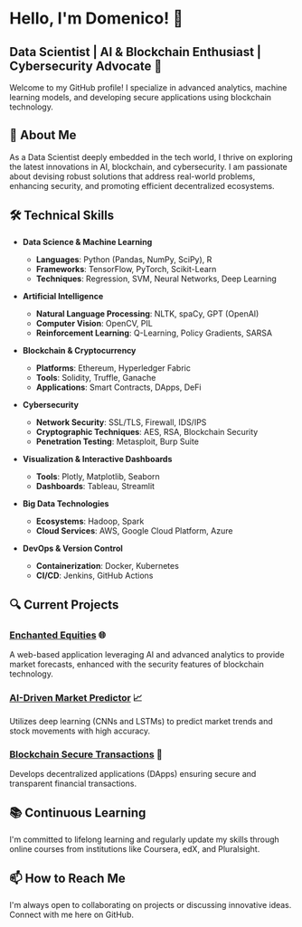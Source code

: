 # Hello, I'm Domenico! 👋

## Data Scientist | AI & Blockchain Enthusiast | Cybersecurity Advocate 🚀

Welcome to my GitHub profile! I specialize in advanced analytics, machine learning models, and developing secure applications using blockchain technology.

## 🚀 About Me

As a Data Scientist deeply embedded in the tech world, I thrive on exploring the latest innovations in AI, blockchain, and cybersecurity. I am passionate about devising robust solutions that address real-world problems, enhancing security, and promoting efficient decentralized ecosystems.

## 🛠️ Technical Skills

- **Data Science & Machine Learning**
  - **Languages**: Python (Pandas, NumPy, SciPy), R
  - **Frameworks**: TensorFlow, PyTorch, Scikit-Learn
  - **Techniques**: Regression, SVM, Neural Networks, Deep Learning

- **Artificial Intelligence**
  - **Natural Language Processing**: NLTK, spaCy, GPT (OpenAI)
  - **Computer Vision**: OpenCV, PIL
  - **Reinforcement Learning**: Q-Learning, Policy Gradients, SARSA

- **Blockchain & Cryptocurrency**
  - **Platforms**: Ethereum, Hyperledger Fabric
  - **Tools**: Solidity, Truffle, Ganache
  - **Applications**: Smart Contracts, DApps, DeFi

- **Cybersecurity**
  - **Network Security**: SSL/TLS, Firewall, IDS/IPS
  - **Cryptographic Techniques**: AES, RSA, Blockchain Security
  - **Penetration Testing**: Metasploit, Burp Suite

- **Visualization & Interactive Dashboards**
  - **Tools**: Plotly, Matplotlib, Seaborn
  - **Dashboards**: Tableau, Streamlit

- **Big Data Technologies**
  - **Ecosystems**: Hadoop, Spark
  - **Cloud Services**: AWS, Google Cloud Platform, Azure

- **DevOps & Version Control**
  - **Containerization**: Docker, Kubernetes
  - **CI/CD**: Jenkins, GitHub Actions

## 🔍 Current Projects

### [Enchanted Equities](#) 🌐
A web-based application leveraging AI and advanced analytics to provide market forecasts, enhanced with the security features of blockchain technology.

### [AI-Driven Market Predictor](#) 📈
Utilizes deep learning (CNNs and LSTMs) to predict market trends and stock movements with high accuracy.

### [Blockchain Secure Transactions](#) 🔗
Develops decentralized applications (DApps) ensuring secure and transparent financial transactions.

## 📚 Continuous Learning

I'm committed to lifelong learning and regularly update my skills through online courses from institutions like Coursera, edX, and Pluralsight.

## 📫 How to Reach Me

I'm always open to collaborating on projects or discussing innovative ideas. Connect with me here on GitHub.
